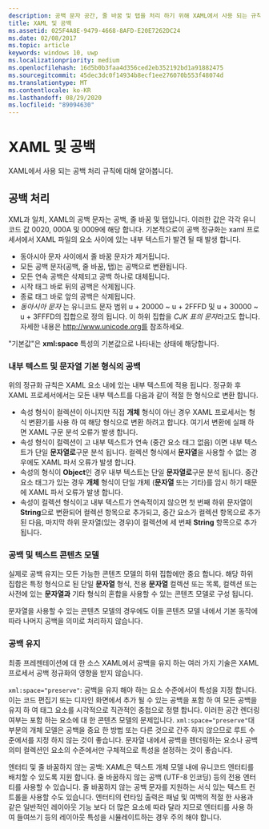 ```yaml
---
description: 공백 문자 공간, 줄 바꿈 및 탭을 처리 하기 위해 XAML에서 사용 되는 규칙에 대해 알아봅니다.
title: XAML 및 공백
ms.assetid: 025F4A8E-9479-4668-8AFD-E20E7262DC24
ms.date: 02/08/2017
ms.topic: article
keywords: windows 10, uwp
ms.localizationpriority: medium
ms.openlocfilehash: 16d5b0b3faa4d356ced2eb352192bd1a91882475
ms.sourcegitcommit: 45dec3dc0f14934b8ecf1ee276070b553f48074d
ms.translationtype: MT
ms.contentlocale: ko-KR
ms.lasthandoff: 08/29/2020
ms.locfileid: "89094630"
---
```

# <a name="xaml-and-whitespace"></a>XAML 및 공백


XAML에서 사용 되는 공백 처리 규칙에 대해 알아봅니다.

## <a name="whitespace-processing"></a>공백 처리

XML과 일치, XAML의 공백 문자는 공백, 줄 바꿈 및 탭입니다. 이러한 값은 각각 유니코드 값 0020, 000A 및 0009에 해당 합니다. 기본적으로이 공백 정규화는 xaml 프로세서에서 XAML 파일의 요소 사이에 있는 내부 텍스트가 발견 될 때 발생 합니다.

-   동아시아 문자 사이에서 줄 바꿈 문자가 제거됩니다.
-   모든 공백 문자(공백, 줄 바꿈, 탭)는 공백으로 변환됩니다.
-   모든 연속 공백은 삭제되고 공백 하나로 대체됩니다.
-   시작 태그 바로 뒤의 공백은 삭제됩니다.
-   종료 태그 바로 앞의 공백은 삭제됩니다.
-   *동아시아 문자* 는 유니코드 문자 범위 u + 20000 ~ u + 2FFFD 및 u + 30000 ~ u + 3FFFD의 집합으로 정의 됩니다. 이 하위 집합을 *CJK 표의 문자*라고도 합니다. 자세한 내용은 http://www.unicode.org를 참조하세요.

"기본값"은 **xml:space** 특성의 기본값으로 나타내는 상태에 해당합니다.

### <a name="whitespace-in-inner-text-and-string-primitives"></a>내부 텍스트 및 문자열 기본 형식의 공백

위의 정규화 규칙은 XAML 요소 내에 있는 내부 텍스트에 적용 됩니다. 정규화 후 XAML 프로세서에서는 모든 내부 텍스트를 다음과 같이 적절 한 형식으로 변환 합니다.

-   속성 형식이 컬렉션이 아니지만 직접 **개체** 형식이 아닌 경우 XAML 프로세서는 형식 변환기를 사용 하 여 해당 형식으로 변환 하려고 합니다. 여기서 변환에 실패 하면 XAML 구문 분석 오류가 발생 합니다.
-   속성 형식이 컬렉션이 고 내부 텍스트가 연속 (중간 요소 태그 없음) 이면 내부 텍스트가 단일 **문자열로**구문 분석 됩니다. 컬렉션 형식에서 **문자열**을 사용할 수 없는 경우에도 XAML 파서 오류가 발생 합니다.
-   속성의 형식이 **Object**인 경우 내부 텍스트는 단일 **문자열로**구문 분석 됩니다. 중간 요소 태그가 있는 경우 **개체** 형식이 단일 개체 (**문자열** 또는 기타)를 암시 하기 때문에 XAML 파서 오류가 발생 합니다.
-   속성이 컬렉션 형식이고 내부 텍스트가 연속적이지 않으면 첫 번째 하위 문자열이 **String**으로 변환되어 컬렉션 항목으로 추가되고, 중간 요소가 컬렉션 항목으로 추가된 다음, 마지막 하위 문자열(있는 경우)이 컬렉션에 세 번째 **String** 항목으로 추가됩니다.

### <a name="whitespace-and-text-content-models"></a>공백 및 텍스트 콘텐츠 모델

실제로 공백 유지는 모든 가능한 콘텐츠 모델의 하위 집합에만 중요 합니다. 해당 하위 집합은 특정 형식으로 된 단일 **문자열** 형식, 전용 **문자열** 컬렉션 또는 목록, 컬렉션 또는 사전에 있는 **문자열과** 기타 형식의 혼합을 사용할 수 있는 콘텐츠 모델로 구성 됩니다.

문자열을 사용할 수 있는 콘텐츠 모델의 경우에도 이들 콘텐츠 모델 내에서 기본 동작에 따라 나머지 공백을 의미로 처리하지 않습니다.

### <a name="preserving-whitespace"></a>공백 유지

최종 프레젠테이션에 대 한 소스 XAML에서 공백을 유지 하는 여러 가지 기술은 XAML 프로세서 공백 정규화의 영향을 받지 않습니다.

`xml:space="preserve"`: 공백을 유지 해야 하는 요소 수준에서이 특성을 지정 합니다. 이는 코드 편집기 또는 디자인 화면에서 추가 될 수 있는 공백을 포함 하 여 모든 공백을 유지 하 여 태그 요소를 시각적으로 직관적인 중첩으로 정렬 합니다. 이러한 공간 렌더링 여부는 포함 하는 요소에 대 한 콘텐츠 모델의 문제입니다. `xml:space="preserve"`대부분의 개체 모델은 공백을 중요 한 방법 또는 다른 것으로 간주 하지 않으므로 루트 수준에서를 지정 하지 않는 것이 좋습니다. 문자열 내에서 공백을 렌더링하는 요소나 공백 의미 컬렉션인 요소의 수준에서만 구체적으로 특성을 설정하는 것이 좋습니다.

엔터티 및 줄 바꿈하지 않는 공백: XAML은 텍스트 개체 모델 내에 유니코드 엔터티를 배치할 수 있도록 지원 합니다. 줄 바꿈하지 않는 공백 (UTF-8 인코딩) 등의 전용 엔터티를 사용할 수 있습니다. 줄 바꿈하지 않는 공백 문자를 지원하는 서식 있는 텍스트 컨트롤을 사용할 수도 있습니다. 엔터티의 런타임 출력은 패널 및 여백의 적절 한 사용과 같은 일반적인 레이아웃 기능 보다 더 많은 요소에 따라 달라 지므로 엔터티를 사용 하 여 들여쓰기 등의 레이아웃 특성을 시뮬레이트하는 경우 주의 해야 합니다.

